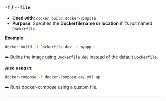 ### `-f` / `--file`

* **Used with**: `docker build`, `docker-compose`
* **Purpose**: Specifies the **Dockerfile name or location** if it’s not named `Dockerfile`.

**Example**:

```bash
docker build -f Dockerfile.dev -t myapp .
```

➡️ Builds the image using `Dockerfile.dev` instead of the default `Dockerfile`.

**Also used in**:

```bash
docker-compose -f docker-compose.dev.yml up
```

➡️ Runs docker-compose using a custom file.

---
